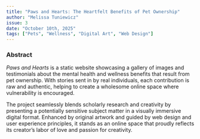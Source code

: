 ```yaml
---
title: "Paws and Hearts: The Heartfelt Benefits of Pet Ownership"
author: "Melissa Tuniewicz"
issue: 3
date: "October 10th, 2025"
tags: ["Pets", "Wellness", "Digital Art", "Web Design"]
---
```


### Abstract
*Paws and Hearts* is a static website showcasing a gallery of images and testimonials about the mental health and wellness benefits that result from pet ownership. With stories sent in by real individuals, each contribution is raw and authentic, helping to create a wholesome online space where vulnerability is encouraged.  

The project seamlessly blends scholarly research and creativity by presenting a potentially sensitive subject matter in a visually immersive digital format. Enhanced by original artwork and guided by web design and user experience principles, it stands as an online space that proudly reflects its creator’s labor of love and passion for creativity.
